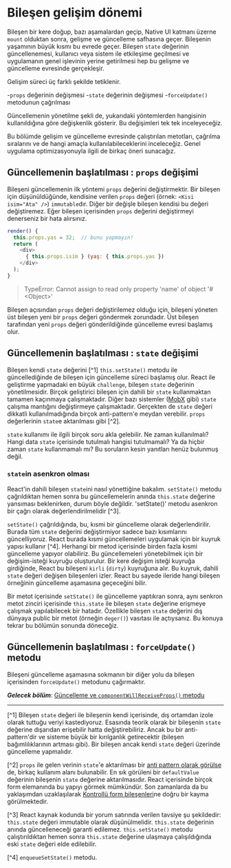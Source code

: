 # Bileşen gelişim dönemi

Bileşen bir kere doğup, bazı aşamalardan geçip, Native UI katmanı üzerne `mount` olduktan sonra, gelişme ve güncelleme safhasına geçer. Bileşenin yaşamının büyük kısmı bu evrede geçer. Bileşen `state` değerinin güncellenemesi, kullanıcı veya sistem ile etkileşime geçilmesi ve uygulamanın genel işlevinin yerine getirilmesi hep bu gelişme ve güncelleme evresinde gerçekleşir.

Gelişim süreci üç farklı şekilde tetiklenir.

-`props` değerinin değişmesi
-`state` değerinin değişmesi 
-`forceUpdate()` metodunun çağrılması

Güncellemenin yönetilme şekli de, yukarıdaki yöntemlerden hangisinin kullanıldığına göre değişkenlik gösterir. Bu değişimleri tek tek inceleyeceğiz.

Bu bölümde gelişim ve güncelleme evresinde çalıştırılan metotları, çağrılma sıralarını ve de hangi amaçla kullanılabileceklerini inceleceğiz. Genel uygulama optimizasyonuyla ilgili de birkaç öneri sunacağız.

## Güncellemenin başlatılması : `props` değişimi

Bileşeni güncellemenin ilk yöntemi `props` değerini değiştirmektir. Bir bileşen için düşünüldüğünde, kendisine verilen `props` değeri (örnek: `<Kisi isim="Ata" />`) `immutable`dır. Diğer bir değişle bileşen kendisi bu değeri değiştiremez. Eğer bileşen içerisinden `props` değerini değiştirmeyi denerseniz bir hata alırsınız.

```javascript
render() {
  this.props.yas = 32;  // bunu yapmayın!
  return (
    <div>
      { this.props.isim } (yaş: { this.props.yas })
    </div>
  );
}
```
  
> TypeError: Cannot assign to read only property 'name' of object '#&lt;Object&gt;'

Bileşen açısından `props` değeri değiştirilemez olduğu için, bileşeni yöneten üst bileşen yeni bir `props` değeri göndermek zorundadır. Üst bileşen tarafından yeni `props` değeri gönderildiğinde güncelleme evresi başlamış olur.

## Güncellemenin başlatılması : `state` değişimi

Bileşen kendi `state` değerini [^1] `this.setState()` metodu ile güncellediğinde de bileşen için güncelleme süreci başlamış olur. React ile geliştirme yapmadaki en büyük `challenge`, bileşen `state` değerinin yönetilmesidir. Birçok geliştirici bileşen için dahili bir `state` kullanmaktan tamamen kaçınmaya çalışmaktadır. Diğer bazı sistemler ([MobX](http://mobxjs.github.io/mobx/) gibi) `state` çalışma mantığını değiştirmeye çalışmaktadır. Gerçekten de `state` değeri dikkatli kullanılmadığında birçok anti-pattern'e meydan verebilir. `props` değerlerinin `state`e aktarılması gibi [^2].

`state` kullanımı ile ilgili birçok soru akla gelebilir. Ne zaman kullanılmalı? Hangi data `state` içerisinde tutulmalı hangisi tutulmamalı? Ya da hiçbir zaman `state` kullanmamalı mı? Bu soruların kesin yanıtları henüz bulunmuş değil. 

### `state`in asenkron olması

React'in dahili bileşen `state`ini nasıl yönettiğine bakalım. `setState()` metodu çağrıldıktan hemen sonra bu güncellemelerin anında `this.state` değerine yansıması beklenirken, durum böyle değildir. 'setState()' metodu asenkron bir çağrı olarak değerlendirilmelidir [^3]. 

`setState()` çağrıldığında, bu, kısmi bir güncelleme olarak değerlendirilir. Burada tüm `state` değerini değiştirmiyor sadece bazı kısımlarını güncelliyoruz. React burada kısmi güncellemeleri uygulamak için bir kuyruk yapısı kullanır [^4]. Herhangi bir metod içerisinde birden fazla kısmi güncelleme yapıyor olabiliriz. Bu güncellemeleri yönetebilmek için bir değişim-isteği kuyruğu oluşturulur. Bir kere değişim isteği kuyruğa girdiğinde, React bu bileşeni `kirli` (`dirty`) kuyruğuna alır. Bu kuyruk, dahili `state` değeri değişen bileşenleri izler. React bu sayede ileride hangi bileşen örneğinin güncelleme aşamasına geçeceğini bilir.

Bir metot içerisinde `setState()` ile güncelleme yaptıkran sonra, aynı senkron metot zinciri içerisinde `this.state` ile bileşen `state` değerine erişmeye çalışmak yapılabilecek bir hatadır. Özellikle bileşen `state` değerini dış dünyaya public bir metot (örneğin `deger()`) vasıtası ile açtıysanız. Bu konuya tekrar bu bölümün sonunda döneceğiz. 
 
## Güncellemenin başlatılması : `forceUpdate()` metodu

Bileşeni güncelleme aşamasına sokmanın bir diğer yolu da bileşen içerisinden `forceUpdate()` metodunu çağırmaktır. 
 
***Gelecek bölüm***: [Güncelleme ve `componentWillReceiveProps()` metodu](update/component_will_receive_props.md)
 
 ---
 
[^1] Bileşen `state` değeri ile bileşenin kendi içerisinde, dış ortamdan izole olarak tuttuğu veriyi kastediyoruz. Esasında teorik olarak bir bileşenin `state` değerine dışarıdan erişebilir hatta değiştirebiliriz. Ancak bu bir anti-pattern'dir ve sisteme büyük bir kırılganlık getirecektir (bileşen bağımlılıklarının artması gibi). Bir bileşen ancak kendi `state` değeri üzerinde güncelleme yapmalıdır.
 
[^2] `props` ile gelen verinin `state`'e aktarılması bir [anti pattern olarak görülse](https://facebook.github.io/react/tips/props-in-getInitialState-as-anti-pattern.html) de, birkaç kullanım alanı bulunabilir. En sık görüleni bir `defaultValue` değerinin bileşenin `state` değerine aktarılmasıdır. React içerisinde birçok form elemanında bu yapıyı görmek mümkündür. Son zamanlarda da bu yaklaşımdan uzaklaşılarak [Kontrollü form bileşenleri](https://facebook.github.io/react/docs/forms.html#controlled-components)ne doğru bir kayma görülmektedir.

[^3] React kaynak kodunda bir yorum satırında verilen tavsiye şu şekildedir: `this.state` değeri immutable olarak düşünülmelidir. `this.state` değerinin anında güncelleneceği garanti edilemez. `this.setState()` metodu çalıştırıldıktan hemen sonra `this.state` değerine ulaşmaya çalışıldığında eski `state` değeri elde edilebilir.

[^4] `enqueueSetState()` metodu.
